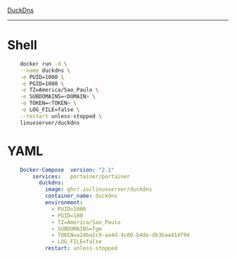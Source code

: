					
[DuckDns](https://www.duckdns.org/)

----
# Shell				
```bash					
	docker run -d \
	--name duckdns \
	-e PUID=1000 \
	-e PGID=1000 \
	-e TZ=America/Sao_Paulo \
	-e SUBDOMAINS=<DOMAIN> \
	-e TOKEN=<TOKEN> \
	-e LOG_FILE=false \
	--restart unless-stopped \
	linuxserver/duckdns				
```					
# YAML					
```YAML						
	Docker-Compose	version: "2.1"			
		services:	portainer/portainer		
		  duckdns:			
		    image: ghcr.io/linuxserver/duckdns			
		    container_name: duckdns			
		    environment:			
		      - PUID=1000			
		      - PGID=100			
		      - TZ=America/Sao_Paulo			
		      - SUBDOMAINS=fgm			
		      - TOKEN=a24ba2c9-aa4d-4c00-b4de-db3baa414f94			
		      - LOG_FILE=false	
		    restart: unless-stopped			
```					
